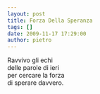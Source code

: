 ```yaml
---
layout: post
title: Forza Della Speranza
tags: []
date: 2009-11-17 17:29:00
author: pietro
---
```

Ravvivo gli echi<br/>delle parole di ieri<br/>per cercare la forza<br/>di sperare davvero.
